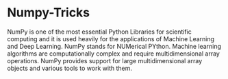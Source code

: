 # Numpy-Tricks
NumPy is one of the most essential Python Libraries for scientific computing and it is used heavily for the applications of Machine Learning and Deep Learning. NumPy stands for NUMerical PYthon. Machine learning algorithms are computationally complex and require multidimensional array operations. NumPy provides support for large multidimensional array objects and various tools to work with them.
